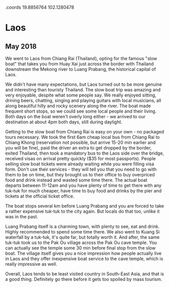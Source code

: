 .coords 19.8856764 102.1280478

# Laos
## May 2018

We went to Laos from Chiang Rai (Thailand), opting for the famous "slow boat" that takes you from Huay Xai
just across the border with Thailand downstream the Mekong river to Luang Prabang, the historical capital
of Laos.

We didn't have many expectations, but Laos turned out to be more genuine and interesting than touristy Thailand.
The slow boat trip was amazing and very enjoyable, despite what some people say. We really enjoyed
sitting, drining beers, chatting, singing and playing guitars with local musicians, all along beautiful hilly and rocky scenery
along the river. The boat made frequent short stops, so we could see some local people and their living.
Both days on the boat weren't overly long either - we arrived to our destination at about 4pm both days,
still during daylight.

Getting to the slow boat from Chiang Rai is easy on your own - no packaged tours necessary. We took the first
6am cheap local bus from Chiang Rai to Chiang Khong (reservation not possible, but arrive 15-20 min earlier and
you will be fine), paid the driver an extra to get dropped by the border, exited Thailand, then
took a mandatory bus to the Laos side over the bridge, received visas on arrival pretty quickly ($35 for most passports).
People selling slow boat tickets were already waiting while you were filling visa form. Don't use their
services - they will tell you that you need to go with them to be on time, but they brought us to
their office to buy overpriced food and drink instead and wasted some time there. The actual boat
departs between 11-12am and you have plenty of time to get there with any tuk-tuk for much cheaper,
have time to buy food and drinks by the pier and tickets at the official ticket office.

The boat stops several km before Luang Prabang and you are forced to take a rather expensive tuk-tuk
to the city again. But locals do that too, unlike it was in the past.

Luang Prabang itself is a charming town, with plenty to see, eat and drink. Highly recommended to spend 
some time there. We also went to Kuang Si waterfall by a tuk-tuk, it's quite far, but totally worth it.
And after, the same tuk-tuk took us to the Pak Ou village across the Pak Ou cave temple. You can actually
see the temple some 30 min before final stop from the slow boat. The village itself gives you
a nice impression how people actually live in Laos and they offer inexpensive boat service to the
cave temple, which is really impressive as well.

Overall, Laos tends to be least visited country in South-East Asia, and that is a good thing.
Definitely go there before it gets too spoiled by mass tourism.
